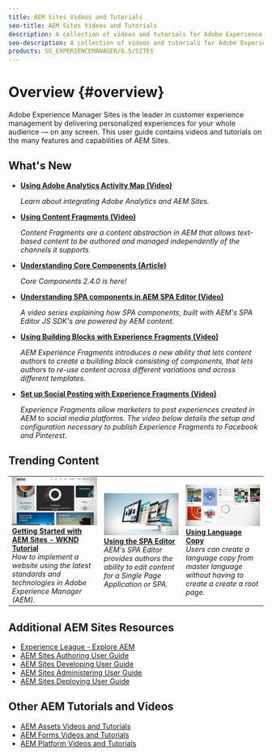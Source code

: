 ```yaml
---
title: AEM Sites Videos and Tutorials
seo-title: AEM Sites Videos and Tutorials
description: A collection of videos and tutorials for Adobe Experience Manager Sites. 
seo-description: A collection of videos and tutorials for Adobe Experience Manager Sites
products: SG_EXPERIENCEMANAGER/6.5/SITES
---
```


# Overview {#overview}

Adobe Experience Manager Sites is the leader in customer experience management by delivering personalized experiences for your whole audience — on any screen. This user guide contains videos and tutorials on the many features and capabilities of AEM Sites.

## What's New

* **[Using Adobe Analytics Activity Map (Video)](./analytics/activity-map-feature-video-use.md)**

    *Learn about integrating Adobe Analytics and AEM Sites.*

* **[Using Content Fragments (Video)](./experience-fragments/experience-fragment-target-feature-video-use.md)**

    *Content Fragments are a content abstraction in AEM that allows text-based content to be authored and managed independently of the channels it supports.*

* **[Understanding Core Components (Article)](./components/core-components-feature-video-understand.md)**

    *Core Components 2.4.0 is here!*

* **[Understanding SPA components in AEM SPA Editor (Video)](./spa-editor/spa-editor-components-technical-video-understand.md)**

    *A video series explaining how SPA components, built with AEM's SPA Editor JS SDK's are powered by AEM content.*

* **[Using Building Blocks with Experience Fragments (Video)](./experience-fragments/building-blocks-experience-fragment-feature-video-use.md)**

    *AEM Experience Fragments introduces a new ability that lets content authors to create a building block consisting of components, that lets authors to re-use content across different variations and across different templates.*

* **[Set up Social Posting with Experience Fragments (Video)](./experience-fragments/experience-fragments-social-technical-video-setup.md)**

    *Experience Fragments allow marketers to post experiences created in AEM to social media platforms. The video below details the setup and configuration necessary to publish Experience Fragments to Facebook and Pinterest.*

## Trending Content

<table>
<tr>
  <td>
    <a href="https://docs.adobe.com/content/help/en/experience-manager-learn/getting-started-wknd-tutorial-develop/overview.html">
    <img alt="Getting Started with AEM Sites - WKND Tutorial" src="assets/aem-wknd-tutorial.png" />
    <br/>
    </a>
     <a href="https://docs.adobe.com/content/help/en/experience-manager-learn/getting-started-wknd-tutorial-develop/overview.html">
    <b>Getting Started with AEM Sites - WKND Tutorial</b>
    </a>
    <br/>
    <i>How to implement a website using the latest standards and technologies in Adobe Experience Manager (AEM).</i>
  </td>
  <td>
    <a href="spa-editor/spa-editor-framework-feature-video-use.md">
    <img alt="Using the SPA Editor" src="assets/spa-editor.jpg" />
    <br/>
    </a>
    <a href="spa-editor/spa-editor-framework-feature-video-use.md">
     <b>Using the SPA Editor</b>
    </a>
    <br />
    <i>AEM's SPA Editor provides authors the ability to edit content for a Single Page Application or SPA.</i>
  </td>
  <td>
    <a href="translation/language-copy-feature-video-use.md">
    <img alt="Using Language Copy" src="assets/translation.png" />
    <br/>
    </a>
    <a href="translation/language-copy-feature-video-use.md">
    <b>Using Language Copy</b>
    </a>
    <br />
    <i>Users can create a language copy from master language without having to create a create a root page.</i>
  </td>
</tr>
</table>

## Additional AEM Sites Resources

* [Experience League - Explore AEM](https://experienceleague.adobe.com/#recommended/solutions/experience-manager)
* [AEM Sites Authoring User Guide](https://helpx.adobe.com/experience-manager/6-5/sites/authoring/user-guide.html)
* [AEM Sites Developing User Guide](https://helpx.adobe.com/experience-manager/6-5/sites/developing/user-guide.html)
* [AEM Sites Administering User Guide](https://helpx.adobe.com/experience-manager/6-5/sites/administering/user-guide.html)
* [AEM Sites Deploying User Guide](https://helpx.adobe.com/experience-manager/6-5/sites/deploying/user-guide.html)

## Other AEM Tutorials and Videos

* [AEM Assets Videos and Tutorials](/help/assets/overview.md)
* [AEM Forms Videos and Tutorials](/help/forms/introduction.md)
* [AEM Platform Videos and Tutorials](/help/foundation/introduction.md)